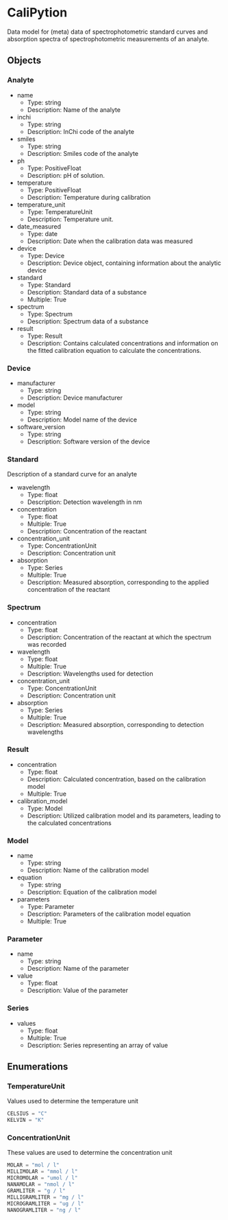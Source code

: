 # CaliPytion

Data model for (meta) data of spectrophotometric standard curves and absorption spectra of spectrophotometric measurements of an analyte.

## Objects

### Analyte

- name
  - Type: string
  - Description: Name of the analyte
- inchi
  - Type: string
  - Description: InChi code of the analyte
- smiles
  - Type: string
  - Description: Smiles code of the analyte
- ph
  - Type: PositiveFloat
  - Description: pH of solution.
- temperature
  - Type: PositiveFloat
  - Description: Temperature during calibration
- temperature_unit
  - Type: TemperatureUnit
  - Description: Temperature unit.
- date_measured
  - Type: date
  - Description: Date when the calibration data was measured
- device
  - Type: Device
  - Description: Device object, containing information about the analytic device
- standard
  - Type: Standard
  - Description: Standard data of a substance
  - Multiple: True
- spectrum
  - Type: Spectrum
  - Description: Spectrum data of a substance
- result
  - Type: Result
  - Description: Contains calculated concentrations and information on the fitted calibration equation to calculate the concentrations.


### Device

- manufacturer
  - Type: string
  - Description: Device manufacturer
- model
  - Type: string
  - Description: Model name of the device
- software_version
  - Type: string
  - Description: Software version of the device

### Standard

Description of a standard curve for an analyte

- wavelength
  - Type: float
  - Description: Detection wavelength in nm
- concentration
  - Type: float
  - Multiple: True
  - Description: Concentration of the reactant
- concentration_unit
  - Type: ConcentrationUnit
  - Description: Concentration unit
- absorption
  - Type: Series
  - Multiple: True
  - Description: Measured absorption, corresponding to the applied concentration of the reactant

### Spectrum

- concentration
  - Type: float
  - Description: Concentration of the reactant at which the spectrum was recorded
- wavelength
  - Type: float
  - Multiple: True
  - Description: Wavelengths used for detection
- concentration_unit
  - Type: ConcentrationUnit
  - Description: Concentration unit
- absorption
  - Type: Series
  - Multiple: True
  - Description: Measured absorption, corresponding to detection wavelengths

### Result

- concentration
  - Type: float
  - Description: Calculated concentration, based on the calibration model
  - Multiple: True
- calibration_model
  - Type: Model
  - Description: Utilized calibration model and its parameters, leading to the calculated concentrations

### Model

- name
  - Type: string
  - Description: Name of the calibration model
- equation
  - Type: string
  - Description: Equation of the calibration model
- parameters
  - Type: Parameter
  - Description: Parameters of the calibration model equation
  - Multiple: True

### Parameter

- name
  - Type: string
  - Description: Name of the parameter
- value
  - Type: float
  - Description: Value of the parameter

### Series

- values
  - Type: float
  - Multiple: True
  - Description: Series representing an array of value

## Enumerations

### TemperatureUnit

Values used to determine the temperature unit

```python
CELSIUS = "C"
KELVIN = "K"
```

### ConcentrationUnit

These values are used to determine the concentration unit

```python
MOLAR = "mol / l"
MILLIMOLAR = "mmol / l"
MICROMOLAR = "umol / l"
NANAMOLAR = "nmol / l"
GRAMLITER = "g / l"
MILLIGRAMLITER = "mg / l"
MICROGRAMLITER = "ug / l"
NANOGRAMLITER = "ng / l"
```

